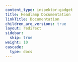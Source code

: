 ```yaml
---
content_type: inspektor-gadget
title: Headlamp Documentation
linkTitle: Documentation
children_are_versions: true
layout: redirect
sidebar:
  skip: true
weight: 10
cascade:
  type: docs
---
```

